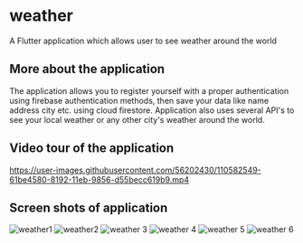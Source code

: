 # weather

A Flutter application which allows user to see weather around the world

## More about the application

The application allows you to register yourself with a proper authentication using firebase authentication methods, then save your data like name address city etc. using cloud firestore. Application also uses several API's to see your local weather or any other city's weather around the world.

## Video tour of the application

https://user-images.githubusercontent.com/56202430/110582549-61be4580-8192-11eb-9856-d55becc619b9.mp4

## Screen shots of application

![weather1](https://user-images.githubusercontent.com/56202430/110584839-df378500-8195-11eb-91e6-dcf188824ea6.jpeg)
![weather2](https://user-images.githubusercontent.com/56202430/110584842-e068b200-8195-11eb-9b85-80d2fb089aec.jpeg)
![weather 3](https://user-images.githubusercontent.com/56202430/110584843-e1014880-8195-11eb-9acc-7e902c1e90a4.jpeg)
![weather 4](https://user-images.githubusercontent.com/56202430/110584845-e1014880-8195-11eb-81de-ded1b65ba2cd.jpeg)
![weather 5](https://user-images.githubusercontent.com/56202430/110584847-e199df00-8195-11eb-88db-ab67623e39d4.jpeg)
![weather 6](https://user-images.githubusercontent.com/56202430/110584849-e199df00-8195-11eb-8bd9-511e6c1b50e0.jpeg)
